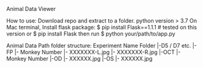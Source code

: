 Animal Data Viewer

How to use:
Download repo and extract to a folder. 
python version > 3.7
On Mac terminal,
Install flask package:
$ pip install Flask==1.1.1 # tested on this version 
or 
$ pip install Flask
then run 
$ python your/path/to/app.py 

Animal Data Path folder structure:
Experiment Name Folder
|-D5 / D7 etc.
  |-FP
    |- Monkey Number
       |- XXXXXXX-L.jpg
       |- XXXXXXX-R.jpg
  |-OCT
    |- Monkey Number
       |-OD 
         |- XXXXXX.jpg
       |-OS
         |- XXXXXX.jpg


